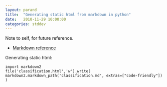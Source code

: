 ```yaml
---
layout: parand
title:  "Generating static html from markdown in python"
date:   2010-11-29 10:00:00
categories: stddev
---
```

Note to self, for future reference.

  * [Markdown reference](/web/20101213011656/http://markdoc.org/ref/markup)

Generating static html:
    
    
    import markdown2
    file('classification.html','w').write( markdown2.markdown_path('classification.md', extras=["code-friendly"]) )
    
